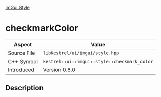 [ImGui.Style](index)
# checkmarkColor
| Aspect | Value |
| --- | --- |
| Source File | `libKestrel/ui/imgui/style.hpp` |
| C++ Symbol | `kestrel::ui::imgui::style::checkmark_color` |
| Introduced | Version 0.8.0 |
## Description

